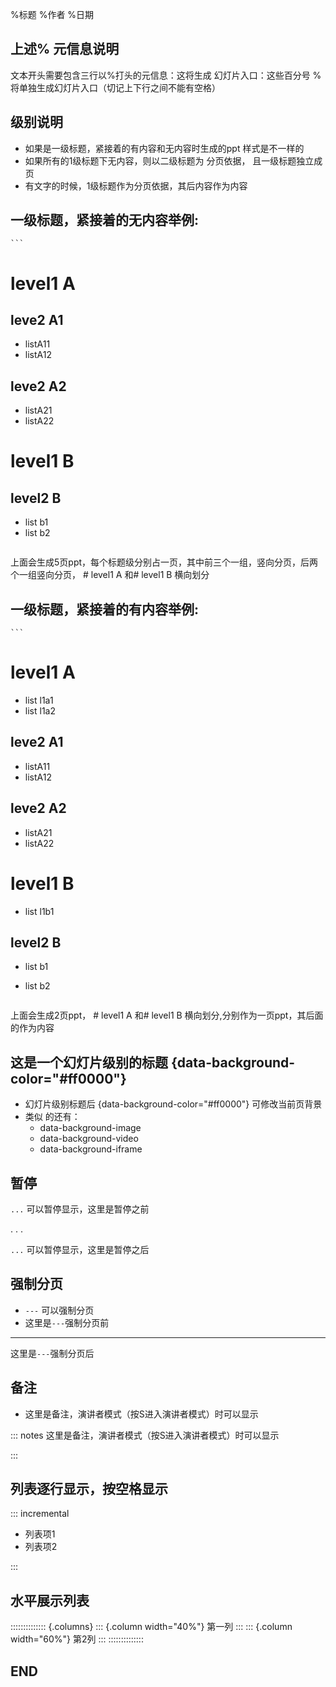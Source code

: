 %标题
%作者
%日期

## 上述% 元信息说明

文本开头需要包含三行以%打头的元信息：这将生成 幻灯片入口：这些百分号 % 将单独生成幻灯片入口（切记上下行之间不能有空格）


## 级别说明 
- 如果是一级标题，紧接着的有内容和无内容时生成的ppt 样式是不一样的
- 如果所有的1级标题下无内容，则以二级标题为 分页依据，
且一级标题独立成页
- 有文字的时候，1级标题作为分页依据，其后内容作为内容


## 一级标题，紧接着的无内容举例:

    ```
  # level1 A
  ## leve2 A1
  - listA11
  - listA12
  ## leve2 A2
  - listA21
  - listA22
  # level1 B
  ## level2 B
  - list b1
  - list b2
    ```

上面会生成5页ppt，每个标题级分别占一页，其中前三个一组，竖向分页，后两个一组竖向分页， # level1 A 和# level1 B 横向划分

## 一级标题，紧接着的有内容举例:

    ```
  # level1 A
  - list l1a1
  - list l1a2
  ## leve2 A1
  - listA11
  - listA12
  ## leve2 A2
  - listA21
  - listA22
  # level1 B
  - list l1b1
  ## level2 B
  - list b1
  - list b2

    ```

上面会生成2页ppt， # level1 A 和# level1 B 横向划分,分别作为一页ppt，其后面的作为内容


## 这是一个幻灯片级别的标题 {data-background-color="#ff0000"}
- 幻灯片级别标题后 {data-background-color="#ff0000"} 可修改当前页背景
- 类似 的还有：
    * data-background-image
    * data-background-video
    * data-background-iframe


## 暂停

 `...` 可以暂停显示，这里是暂停之前

. . .

`...` 可以暂停显示，这里是暂停之后

## 强制分页
- `---` 可以强制分页  
- 这里是`---`强制分页前  

---

这里是`---`强制分页后

## 备注
- 这里是备注，演讲者模式（按S进入演讲者模式）时可以显示

::: notes
这里是备注，演讲者模式（按S进入演讲者模式）时可以显示


:::

## 列表逐行显示，按空格显示

::: incremental

- 列表项1
- 列表项2

:::

## 水平展示列表

:::::::::::::: {.columns}
::: {.column width="40%"}
第一列
:::
::: {.column width="60%"}
第2列
:::
::::::::::::::

## END